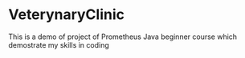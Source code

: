 # VeterynaryClinic
This is a demo of project of Prometheus Java beginner course which demostrate my skills in coding
